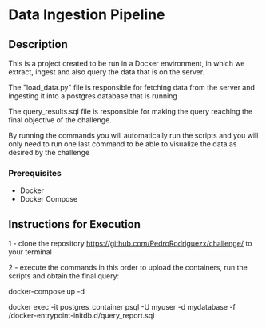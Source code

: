 # Data Ingestion Pipeline


## Description

This is a project created to be run in a Docker environment, in which we extract, ingest and also query the data that is on the server.

The "load_data.py" file is responsible for fetching data from the server and ingesting it into a postgres database that is running

The query_results.sql file is responsible for making the query reaching the final objective of the challenge.

By running the commands you will automatically run the scripts and you will only need to run one last command to be able to visualize the data as desired by the challenge


### Prerequisites

- Docker
- Docker Compose



## Instructions for Execution

1 - clone the repository https://github.com/PedroRodriguezx/challenge/ to your terminal

2 - execute the commands in this order to upload the containers, run the scripts and obtain the final query: 

docker-compose up -d

docker exec -it postgres_container psql -U myuser -d mydatabase -f /docker-entrypoint-initdb.d/query_report.sql


